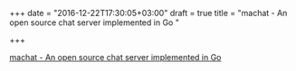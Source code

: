 +++
date = "2016-12-22T17:30:05+03:00"
draft = true
title = "machat - An open source chat server implemented in Go "

+++

<p><a href="https://t.co/PDaeRYO5tg">machat - An open source chat server implemented in Go </a></p>
